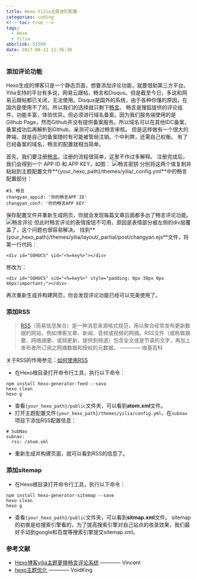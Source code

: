 ```yaml
---
title: Hexo Yilia主题进阶配置
categories: coding
<!-- toc: true -->
tags:
  - Hexo
  - Yilia
abbrlink: 51599
date: 2017-08-21 11:36:30
---
```

### 添加评论功能
Hexo生成的博客只是一个静态页面，想要添加评论功能，就要借助第三方平台。
Yilia支持的平台有多说，网易云跟帖，畅言和Disqus。但是截至今日，多说和网易云跟帖都已关闭，无法使用。Disqus是国外的系统，由于各种你懂的原因，在国内是使用不了的。所以我们的选择就只剩下[畅言](http://changyan.kuaizhan.com)。
畅言是搜狐提供的评论组件，功能丰富，体验优异。但必须进行域名备案。因为我们服务端使用的是Github Page，然而Github并没有提供备案服务。所以域名可以在其他IDC备案，备案成功后再解析到Github，亲测可以通过畅言审核。
但是这样做有一个很大的弊端，就是自己的备案随时有可能被管局注销。个中利弊，还需自己权衡。
有了已经备案的域名，畅言的配置就相当简单。
<!-- more -->
首先，我们要注册[畅言](http://changyan.kuaizhan.com)。注册的流程很简单，这里不作过多解释。
注册完成后，我们会得到一个 APP ID 和 APP KEY，如图：
![畅言密钥](https://qiniu.diqigan.cn/17-8-23/18834121.jpg)
分别将这两个值复制并粘贴到主题配置文件**{your_hexo_path}/themes/yilia/_config.yml**中的畅言配置部分：
```
#3、畅言
changyan_appid: '你的畅言APP ID'
changyan_conf: '你的畅言APP KEY'
```
保存配置文件并重新生成网页，你就会发现每篇文章后面都多出了畅言评论功能。
![畅言评论](https://qiniu.diqigan.cn/17-8-23/96016850.jpg)
但此时畅言评论的表情按钮不可用，原因是表情部分被左侧的div层覆盖了，这个问题也很容易解决。
找到**{your_hexo_path}/themes/yilia/layout/_partial/post/changyan.ejs**文件，将第一行代码：
```
<div id="SOHUCS" sid="<%=key%>"></div> 
```
修改为：
```
<div id="SOHUCS" sid="<%=key%>" style="padding: 0px 30px 0px 46px!important;"></div> 
```
再次重新生成并构建网页，你会发现评论功能已经可以完美使用了。

### 添加RSS
> [RSS](https://zh.wikipedia.org/wiki/RSS)（简易信息聚合）是一种消息来源格式规范，用以聚合经常发布更新数据的网站，例如博客文章、新闻、音频或视频的网摘。RSS文件（或称做摘要、网络摘要、或频更新，提供到频道）包含全文或是节录的文字，再加上发布者所订阅之网摘数据和授权的元数据。     ———— 维基百科

关于RSS的作用参见：[如何使用RSS](http://www.ruanyifeng.com/blog/2006/01/rss.html)
* 在Hexo根目录打开命令行工具，执行以下命令：
```
npm install hexo-generator-feed --sava
hexo clean
hexo g

```
* 查看`{your_hexo_path}/public`文件夹，可以看到**atom.xml**文件。
* 打开主题配置文件`{your_hexo_path}/themes/yilia/config.yml`，在`subnav`项目下添加RSS配置信息：
```
# SubNav
subnav:
  rss: /atom.xml
```
* 重新生成并构建页面，就可以看到RSS的信息了。

### 添加sitemap
* 在Hexo根目录打开命令行工具，执行以下命令：
```
npm install hexo-generator-sitemap --save
hexo clean
hexo g

```
* 查看`{your_hexo_path}/public`文件夹，可以看到**sitmap.xml**文件。
sitemap的初衷是给搜索引擎看的，为了提高搜索引擎对自己站点的收录效果，我们最好手动到google和百度等搜索引擎提交sitemap.xml。

<!-- ### 4. 添加“关于”
`hexo new page "about"`
编辑hexo/source/about/index.md，
编辑hexo/themes/yilia/_config.yml，添加如下：
```
menu:
  关于: /about
``` -->
### 参考文献
* [Hexo博客yilia主题更换畅言评论系统](http://www.luck666.cn/2017/03/22/hexo-yilia-changyan/) ———— Vincent
* [hexo主题优化](http://www.voidking.com/2015/05/31/deve-hexo-theme-optimize/) ———— VoidKing
